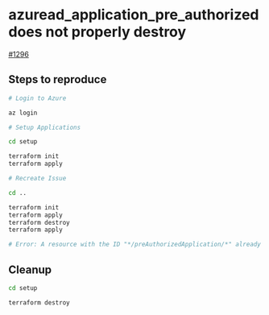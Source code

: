 # azuread_application_pre_authorized does not properly destroy

[#1296](https://github.com/hashicorp/terraform-provider-azuread/issues/1296)

## Steps to reproduce

```bash
# Login to Azure

az login

# Setup Applications

cd setup

terraform init
terraform apply

# Recreate Issue

cd ..

terraform init
terraform apply
terraform destroy
terraform apply

# Error: A resource with the ID "*/preAuthorizedApplication/*" already exists < will be thrown
```

## Cleanup

```bash
cd setup

terraform destroy
```
